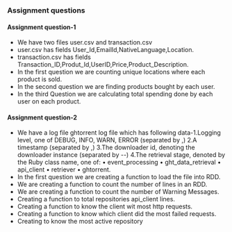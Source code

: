 ### Assignment questions ###
#### Assignment question-1 ####
 - We have two files user.csv and transaction.csv
 - user.csv has fields User_Id,EmailId,NativeLanguage,Location.
 - transaction.csv has fields Transaction_ID,Produt_Id,UserID,Price,Product_Description.
 - In the first question we are counting unique locations where each product is sold.
 - In the second question we are finding products bought by each user.
 - In the third Question we are calculating total spending done by each user on each product.

#### Assignment question-2 ####
 - We have a log file ghtorrent log file which has following data-1.Logging level, one of DEBUG, INFO, WARN, ERROR (separated by ,) 2.A timestamp (separated by ,)    3.The downloader id, denoting the downloader instance (separated by --) 4.The retrieval stage, denoted by the Ruby class name, one of: • event_processing •        ght_data_retrieval • api_client • retriever • ghtorrent.
 - In the first question we are creating a function to load the file into RDD.
 - We are creating a function to count the number of lines in an RDD.
 - We are creating a function to count the number of Warning Messages.
 - Creating a function to total repositories api_client lines.
 - Creating a function to know the client wit most http requests.
 - Creating a function to know which client did the most failed requests.
 - Creating to know the most active repository
 
